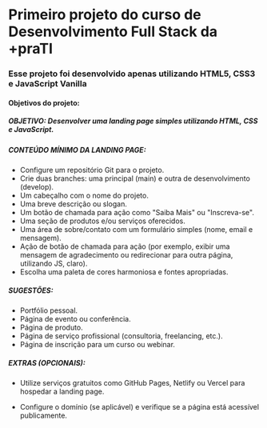 # Primeiro projeto do curso de Desenvolvimento Full Stack da +praTI

### Esse projeto foi desenvolvido apenas utilizando HTML5, CSS3 e JavaScript Vanilla

#### Objetivos do projeto:

##### OBJETIVO: Desenvolver uma landing page simples utilizando HTML, CSS e JavaScript.

##### CONTEÚDO MÍNIMO DA LANDING PAGE:

- Configure um repositório Git para o projeto.
- Crie duas branches: uma principal (main) e outra de desenvolvimento (develop).
- Um cabeçalho com o nome do projeto.
- Uma breve descrição ou slogan.
- Um botão de chamada para ação como "Saiba Mais" ou "Inscreva-se".
- Uma seção de produtos e/ou serviços oferecidos.
- Uma área de sobre/contato com um formulário simples (nome, email e mensagem).
- Ação de botão de chamada para ação (por exemplo, exibir uma mensagem de agradecimento ou redirecionar para outra página, utilizando JS, claro).
- Escolha uma paleta de cores harmoniosa e fontes apropriadas.

##### SUGESTÕES:

- Portfólio pessoal.
- Página de evento ou conferência.
- Página de produto.
- Página de serviço profissional (consultoria, freelancing, etc.).
- Página de inscrição para um curso ou webinar.

##### EXTRAS (OPCIONAIS):

- Utilize serviços gratuitos como GitHub Pages, Netlify ou Vercel para hospedar a landing page.

- Configure o domínio (se aplicável) e verifique se a página está acessível publicamente.
